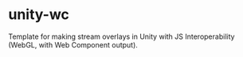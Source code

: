 # unity-wc
 
Template for making stream overlays in Unity with JS Interoperability (WebGL, with Web Component output).
